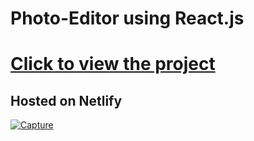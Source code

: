 # Photo-Editor using React.js
<h1><a href="https://angry-heyrovsky-50e332.netlify.app/">Click to view the project</a></h1>

## Hosted on Netlify 
<a href="https://angry-heyrovsky-50e332.netlify.app/">![Capture](https://user-images.githubusercontent.com/55646472/102017732-b79b7100-3d8e-11eb-93a4-7bc209701bcd.PNG)
</a>


 

